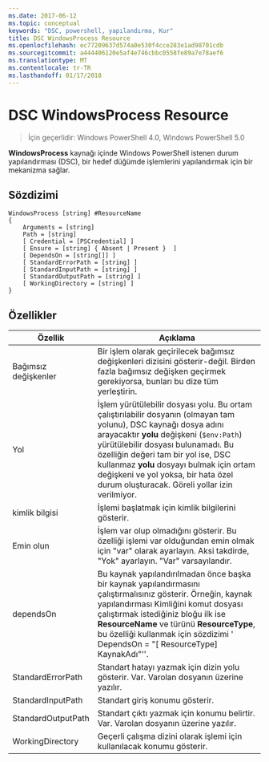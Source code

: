 ```yaml
---
ms.date: 2017-06-12
ms.topic: conceptual
keywords: "DSC, powershell, yapılandırma, Kur"
title: DSC WindowsProcess Resource
ms.openlocfilehash: ec77209637d574a0e530f4cce283e1ad98701cdb
ms.sourcegitcommit: a444406120e5af4e746cbbc0558fe89a7e78aef6
ms.translationtype: MT
ms.contentlocale: tr-TR
ms.lasthandoff: 01/17/2018
---
```

# <a name="dsc-windowsprocess-resource"></a>DSC WindowsProcess Resource

> İçin geçerlidir: Windows PowerShell 4.0, Windows PowerShell 5.0

**WindowsProcess** kaynağı içinde Windows PowerShell istenen durum yapılandırması (DSC), bir hedef düğümde işlemlerini yapılandırmak için bir mekanizma sağlar.

## <a name="syntax"></a>Sözdizimi

```
WindowsProcess [string] #ResourceName
{
    Arguments = [string]
    Path = [string]
    [ Credential = [PSCredential] ]
    [ Ensure = [string] { Absent | Present }  ]
    [ DependsOn = [string[]] ]
    [ StandardErrorPath = [string] ]
    [ StandardInputPath = [string] ]
    [ StandardOutputPath = [string] ]
    [ WorkingDirectory = [string] ]
}
```

## <a name="properties"></a>Özellikler
|  Özellik  |  Açıklama   | 
|---|---| 
| Bağımsız değişkenler| Bir işlem olarak geçirilecek bağımsız değişkenleri dizisini gösterir-değil. Birden fazla bağımsız değişken geçirmek gerekiyorsa, bunları bu dize tüm yerleştirin.| 
| Yol| İşlem yürütülebilir dosyası yolu. Bu ortam çalıştırılabilir dosyanın (olmayan tam yolunu), DSC kaynağı dosya adını arayacaktır **yolu** değişkeni (`$env:Path`) yürütülebilir dosyası bulunamadı. Bu özelliğin değeri tam bir yol ise, DSC kullanmaz **yolu** dosyayı bulmak için ortam değişkeni ve yol yoksa, bir hata özel durum oluşturacak. Göreli yollar izin verilmiyor.| 
| kimlik bilgisi| İşlemi başlatmak için kimlik bilgilerini gösterir.| 
| Emin olun| İşlem var olup olmadığını gösterir. Bu özelliği işlemi var olduğundan emin olmak için "var" olarak ayarlayın. Aksi takdirde, "Yok" ayarlayın. "Var" varsayılandır.| 
| dependsOn | Bu kaynak yapılandırılmadan önce başka bir kaynak yapılandırmasını çalıştırmalısınız gösterir. Örneğin, kaynak yapılandırması Kimliğini komut dosyası çalıştırmak istediğiniz bloğu ilk ise __ResourceName__ ve türünü __ResourceType__, bu özelliği kullanmak için sözdizimi ' DependsOn = "[ ResourceType] KaynakAdı"''.| 
| StandardErrorPath| Standart hatayı yazmak için dizin yolu gösterir. Var. Varolan dosyanın üzerine yazılır.| 
| StandardInputPath| Standart giriş konumu gösterir.| 
| StandardOutputPath| Standart çıktı yazmak için konumu belirtir. Var. Varolan dosyanın üzerine yazılır.| 
| WorkingDirectory| Geçerli çalışma dizini olarak işlemi için kullanılacak konumu gösterir.| 

